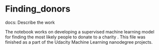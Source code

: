 # Finding_donors
docs: Describe the work

The notebook works on developing a supervised machine learning model for finding the most likely people to donate to a charity
.
This file was finished as a part of the Udacity Machine Learning nanodegree projects.

